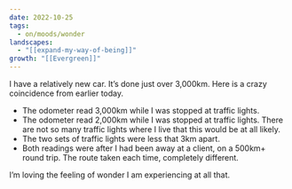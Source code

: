 ```yaml
---
date: 2022-10-25
tags:
  - on/moods/wonder
landscapes:
  - "[[expand-my-way-of-being]]"
growth: "[[Evergreen]]"
---
```

I have a relatively new car. It’s done just over 3,000km. Here is a crazy coincidence from earlier today.

- The odometer read 3,000km while I was stopped at traffic lights.
- The odometer read 2,000km while I was stopped at traffic lights. There are not so many traffic lights where I live that this would be at all likely.
- The two sets of traffic lights were less that 3km apart.
- Both readings were after I had been away at a client, on a 500km+ round trip. The route taken each time, completely different.  

I’m loving the feeling of wonder I am experiencing at all that.